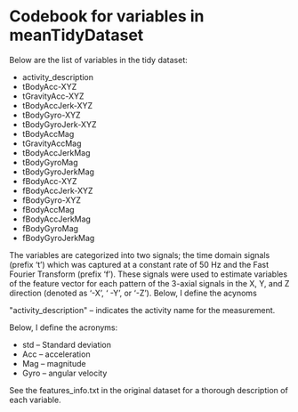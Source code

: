 # Codebook for variables in meanTidyDataset
Below are the list of variables in the tidy dataset:
* activity_description
* tBodyAcc-XYZ
* tGravityAcc-XYZ
* tBodyAccJerk-XYZ
* tBodyGyro-XYZ
* tBodyGyroJerk-XYZ
* tBodyAccMag
* tGravityAccMag
* tBodyAccJerkMag
* tBodyGyroMag
* tBodyGyroJerkMag
* fBodyAcc-XYZ
* fBodyAccJerk-XYZ
* fBodyGyro-XYZ
* fBodyAccMag
* fBodyAccJerkMag
* fBodyGyroMag
* fBodyGyroJerkMag

The variables are categorized into two signals; the time domain signals (prefix ‘t’) which was captured at a constant rate of 50 Hz and the Fast Fourier Transform (prefix ‘f’). These signals were used to estimate variables of the feature vector for each pattern of the 3-axial signals in the X, Y, and Z direction (denoted as ‘-X’, ‘ -Y’, or ‘-Z’). Below, I define the acynoms 

"activity_description" – indicates the activity name for the measurement.  

Below, I define the acronyms:
* std – Standard deviation
* Acc – acceleration
* Mag – magnitude
* Gyro – angular velocity

See the features_info.txt in the original dataset for a thorough description of each variable.     
